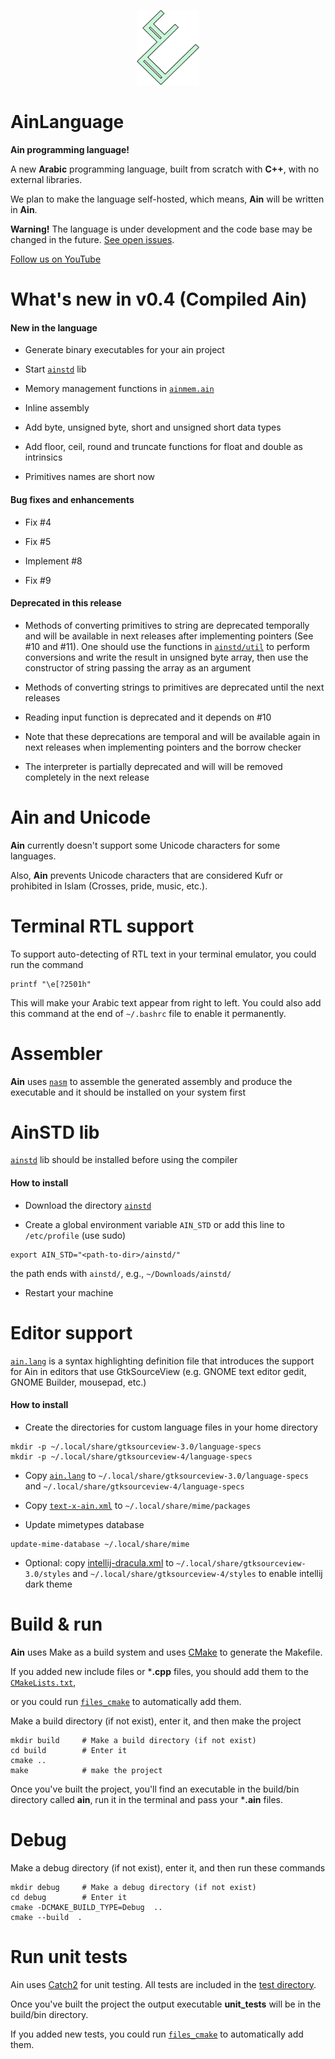<p  align="center">
<img  src="assets/Ain-Logo.png"  width="100"  height="120">
</p>

# AinLanguage

**Ain programming language!**

A new **Arabic** programming language, built from scratch with **C++**, with no external libraries.

We plan to make the language self-hosted, which means, **Ain** will be written in **Ain**.

**Warning!** The language is under development and the code base may be changed in the future. [See open issues](https://gitlab.com/sherifnasser/AinLanguage/-/issues).

[Follow us on YouTube](https://www.youtube.com/@AinProgrammingLanguage)

# What's new in v0.4 (Compiled Ain)

#### New in the language

* Generate binary executables for your ain project

* Start [`ainstd`](https://gitlab.com/sherifnasser/AinLanguage/-/blob/main/ainstd/) lib

* Memory management functions in [`ainmem.ain`](https://gitlab.com/sherifnasser/AinLanguage/-/blob/main/ainstd/ainmem.ain)

* Inline assembly

* Add byte, unsigned byte, short and unsigned short data types

* Add floor, ceil, round and truncate functions for float and double as intrinsics

* Primitives names are short now

#### Bug fixes and enhancements

* Fix #4

* Fix #5

* Implement #8

* Fix #9

#### Deprecated in this release

* Methods of converting primitives to string are deprecated temporally and will be available in next releases after implementing pointers (See #10 and #11). One should use the functions in [`ainstd/util`](https://gitlab.com/sherifnasser/AinLanguage/-/blob/main/ainstd/util/) to perform conversions and write the result in unsigned byte array, then use the constructor of string passing the array as an argument

* Methods of converting strings to primitives are deprecated until the next releases

* Reading input function is deprecated and it depends on #10

* Note that these deprecations are temporal and will be available again in next releases when implementing pointers and the borrow checker

* The interpreter is partially deprecated and will will be removed completely in the next release

# Ain and Unicode
**Ain** currently doesn't support some Unicode characters for some languages.

Also, **Ain** prevents Unicode characters that are considered Kufr or prohibited in Islam (Crosses, pride, music, etc.).

# Terminal RTL support
To support auto-detecting of RTL text in your terminal emulator, you could run the command

```console
printf "\e[?2501h"
```
This will make your Arabic text appear from right to left.
You could also add this command at the end of `~/.bashrc` file to enable it permanently.

# Assembler

**Ain** uses [`nasm`](https://github.com/netwide-assembler/nasm) to assemble the generated assembly and produce the executable and it should be installed on your system first

# AinSTD lib

[`ainstd`](https://gitlab.com/sherifnasser/AinLanguage/-/blob/main/ainstd/) lib should be installed before using the compiler

#### How to install

* Download the directory [`ainstd`](https://gitlab.com/sherifnasser/AinLanguage/-/blob/main/ainstd/)

* Create a global environment variable `AIN_STD` or add this line to `/etc/profile` (use sudo)

```console
export AIN_STD="<path-to-dir>/ainstd/"
```

the path ends with `ainstd/`, e.g., `~/Downloads/ainstd/`

* Restart your machine

# Editor support
[`ain.lang`](https://gitlab.com/sherifnasser/AinLanguage/-/blob/main/editor-support/ain.lang) is a syntax highlighting definition file that introduces the support for Ain in editors that use GtkSourceView (e.g. GNOME text editor gedit, GNOME Builder, mousepad, etc.)

#### How to install

* Create the directories for custom language files in your home directory

```console
mkdir -p ~/.local/share/gtksourceview-3.0/language-specs
mkdir -p ~/.local/share/gtksourceview-4/language-specs
```

* Copy [`ain.lang`](https://gitlab.com/sherifnasser/AinLanguage/-/blob/main/editor-support/ain.lang) to `~/.local/share/gtksourceview-3.0/language-specs` and `~/.local/share/gtksourceview-4/language-specs`

* Copy [`text-x-ain.xml`](https://gitlab.com/sherifnasser/AinLanguage/-/blob/main/editor-support/text-x-ain.xml) to `~/.local/share/mime/packages`

* Update mimetypes database
```console
update-mime-database ~/.local/share/mime
```

* Optional: copy [intellij-dracula.xml](https://gitlab.com/sherifnasser/AinLanguage/-/blob/main/editor-support/intellij-dracula.xml) to `~/.local/share/gtksourceview-3.0/styles` and `~/.local/share/gtksourceview-4/styles` to enable intellij dark theme

# Build & run
**Ain** uses Make as a build system and uses [CMake](https://gitlab.kitware.com/cmake/cmake) to generate the Makefile.

If you added new include files or ***.cpp** files, you should add them to the [`CMakeLists.txt`](https://gitlab.com/sherifnasser/AinLanguage/-/blob/main/CMakeLists.txt),

or you could run [`files_cmake`](ttps://gitlab.com/sherifnasser/AinLanguage/-/blob/main/files_cmake.cpp) to automatically add them.

Make a build directory (if not exist), enter it, and then make the project
``` console
mkdir build		# Make a build directory (if not exist)
cd build		# Enter it
cmake ..
make			# make the project
```

Once you've built the project, you'll find an executable in the build/bin directory called **ain**, run it in the terminal and pass your ***.ain** files.

# Debug
Make a debug directory (if not exist), enter it, and then run these commands
``` console
mkdir debug		# Make a debug directory (if not exist)
cd debug		# Enter it
cmake -DCMAKE_BUILD_TYPE=Debug  ..
cmake --build  .
```

# Run unit tests

Ain uses [Catch2](https://github.com/catchorg/Catch2) for unit testing. All tests are included in the [test directory](ttps://gitlab.com/sherifnasser/AinLanguage/-/blob/main/test/).

Once you've built the project the output executable **unit_tests** will be in the build/bin directory.

If you added new tests, you could run [`files_cmake`](ttps://gitlab.com/sherifnasser/AinLanguage/-/blob/main/files_cmake.cpp) to automatically add them.

